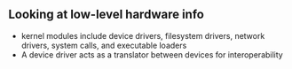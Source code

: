 ## Looking at low-level hardware info

- kernel modules include device drivers, filesystem drivers, network drivers, system calls, and executable loaders
- A device driver acts as a translator between devices for interoperability
